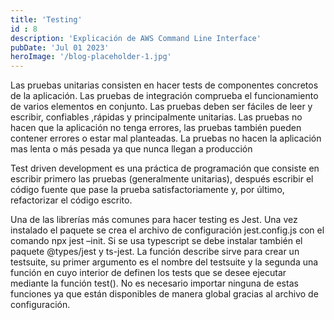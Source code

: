 ```yaml
---
title: 'Testing'
id : 8
description: 'Explicación de AWS Command Line Interface'
pubDate: 'Jul 01 2023'
heroImage: '/blog-placeholder-1.jpg'
---
```




Las pruebas unitarias consisten en hacer tests de componentes concretos de la aplicación. Las pruebas de integración comprueba el funcionamiento de varios elementos en conjunto. Las pruebas deben ser fáciles de leer y escribir, confiables ,rápidas y principalmente unitarias. Las pruebas no hacen que la aplicación no tenga errores, las pruebas también pueden contener errores o estar mal planteadas. La pruebas no hacen la aplicación mas lenta o más pesada ya que nunca llegan a producción

Test driven development es una práctica de programación que consiste en escribir primero las pruebas (generalmente unitarias), después escribir el código fuente que pase la prueba satisfactoriamente y, por último, refactorizar el código escrito.

Una de las librerías más comunes para hacer testing es Jest. Una vez instalado el paquete se crea el archivo de configuración jest.config.js con el comando npx jest –init. Si se usa typescript se debe instalar también el paquete @types/jest y ts-jest. La función describe sirve para crear un testsuite, su primer argumento es el nombre del testsuite y la segunda una función en cuyo interior de definen los tests que se desee ejecutar mediante la función test(). No es necesario importar ninguna de estas funciones ya que están disponibles de manera global gracias al archivo de configuración.